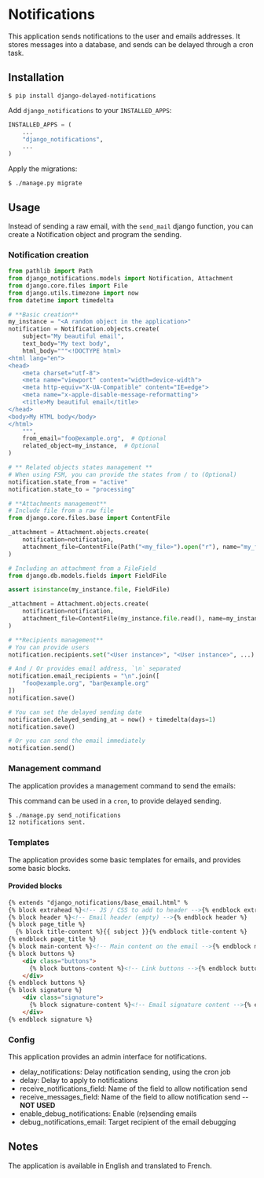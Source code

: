 # Notifications

This application sends notifications to the user and emails addresses.
It stores messages into a database, and sends can be delayed through a cron task.

## Installation

```shell
$ pip install django-delayed-notifications
```

Add `django_notifications` to your `INSTALLED_APPS`:

```python
INSTALLED_APPS = (
    ...
    "django_notifications",
    ...
)
```

Apply the migrations:

```shell
$ ./manage.py migrate
```

## Usage

Instead of sending a raw email, with the `send_mail` django function, you can create a Notification object and program
the sending.

### Notification creation

```python
from pathlib import Path
from django_notifications.models import Notification, Attachment
from django.core.files import File
from django.utils.timezone import now
from datetime import timedelta

# **Basic creation**
my_instance = "<A random object in the application>"
notification = Notification.objects.create(
    subject="My beautiful email",
    text_body="My text body",
    html_body="""<!DOCTYPE html>
<html lang="en">
<head>
    <meta charset="utf-8">
    <meta name="viewport" content="width=device-width">
    <meta http-equiv="X-UA-Compatible" content="IE=edge">
    <meta name="x-apple-disable-message-reformatting">
    <title>My beautiful email</title>
</head>
<body>My HTML body</body>
</html>
    """,
    from_email="foo@example.org",  # Optional
    related_object=my_instance,  # Optional
)

# ** Related objects states management **
# When using FSM, you can provide the states from / to (Optional)
notification.state_from = "active"
notification.state_to = "processing"

# **Attachments management**
# Include file from a raw file
from django.core.files.base import ContentFile

_attachment = Attachment.objects.create(
    notification=notification,
    attachment_file=ContentFile(Path("<my_file>").open("r"), name="my_file.txt")
)

# Including an attachment from a FileField
from django.db.models.fields import FieldFile

assert isinstance(my_instance.file, FieldFile)

_attachment = Attachment.objects.create(
    notification=notification,
    attachment_file=ContentFile(my_instance.file.read(), name=my_instance.file.name)
)

# **Recipients management**
# You can provide users
notification.recipients.set("<User instance>", "<User instance>", ...)

# And / Or provides email address, `\n` separated
notification.email_recipients = "\n".join([
    "foo@example.org", "bar@example.org"
])
notification.save()

# You can set the delayed sending date
notification.delayed_sending_at = now() + timedelta(days=1)
notification.save()

# Or you can send the email immediately
notification.send()
```

### Management command

The application provides a management command to send the emails:

This command can be used in a `cron`, to provide delayed sending.

```sh
$ ./manage.py send_notifications
12 notifications sent.
```

### Templates

The application provides some basic templates for emails, and provides some basic blocks.

#### Provided blocks
```html
{% extends "django_notifications/base_email.html" %
{% block extrahead %}<!-- JS / CSS to add to header -->{% endblock extrahead %}
{% block header %}<!-- Email header (empty) -->{% endblock header %}
{% block page_title %}
  {% block title-content %}{{ subject }}{% endblock title-content %}
{% endblock page_title %}
{% block main-content %}<!-- Main content on the email -->{% endblock main-content %}
{% block buttons %}
    <div class="buttons">
      {% block buttons-content %}<!-- Link buttons -->{% endblock buttons-content %}
    </div>
{% endblock buttons %}
{% block signature %}
    <div class="signature">
      {% block signature-content %}<!-- Email signature content -->{% endblock signature-content %}
    </div>
{% endblock signature %}
```

### Config

This application provides an admin interface for notifications.

+ delay_notifications: Delay notification sending, using the cron job
+ delay: Delay to apply to notifications
+ receive_notifications_field: Name of the field to allow notification send
+ receive_messages_field: Name of the field to allow notification send -- **NOT USED**
+ enable_debug_notifications: Enable (re)sending emails
+ debug_notifications_email: Target recipient of the email debugging

## Notes

The application is available in English and translated to French.
